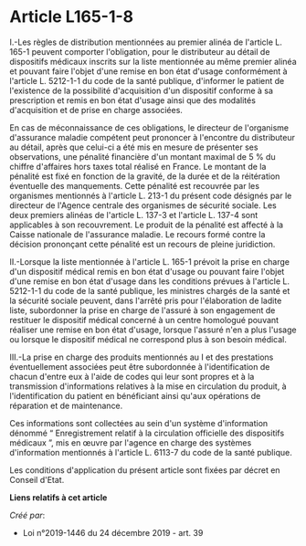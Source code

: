 # Article L165-1-8

I.-Les règles de distribution mentionnées au premier alinéa de l'article L. 165-1 peuvent comporter l'obligation, pour le
distributeur au détail de dispositifs médicaux inscrits sur la liste mentionnée au même premier alinéa et pouvant faire
l'objet d'une remise en bon état d'usage conformément à l'article L. 5212-1-1 du code de la santé publique, d'informer le
patient de l'existence de la possibilité d'acquisition d'un dispositif conforme à sa prescription et remis en bon état
d'usage ainsi que des modalités d'acquisition et de prise en charge associées.

En cas de méconnaissance de ces obligations, le directeur de l'organisme d'assurance maladie compétent peut prononcer à
l'encontre du distributeur au détail, après que celui-ci a été mis en mesure de présenter ses observations, une pénalité
financière d'un montant maximal de 5 % du chiffre d'affaires hors taxes total réalisé en France. Le montant de la pénalité
est fixé en fonction de la gravité, de la durée et de la réitération éventuelle des manquements. Cette pénalité est recouvrée
par les organismes mentionnés à l'article L. 213-1 du présent code désignés par le directeur de l'Agence centrale des
organismes de sécurité sociale. Les deux premiers alinéas de l'article L. 137-3 et l'article L. 137-4 sont applicables à son
recouvrement. Le produit de la pénalité est affecté à la Caisse nationale de l'assurance maladie. Le recours formé contre la
décision prononçant cette pénalité est un recours de pleine juridiction.

II.-Lorsque la liste mentionnée à l'article L. 165-1 prévoit la prise en charge d'un dispositif médical remis en bon état
d'usage ou pouvant faire l'objet d'une remise en bon état d'usage dans les conditions prévues à l'article L. 5212-1-1 du code
de la santé publique, les ministres chargés de la santé et la sécurité sociale peuvent, dans l'arrêté pris pour l'élaboration
de ladite liste, subordonner la prise en charge de l'assuré à son engagement de restituer le dispositif médical concerné à un
centre homologué pouvant réaliser une remise en bon état d'usage, lorsque l'assuré n'en a plus l'usage ou lorsque le
dispositif médical ne correspond plus à son besoin médical.

III.-La prise en charge des produits mentionnés au I et des prestations éventuellement associées peut être subordonnée à
l'identification de chacun d'entre eux à l'aide de codes qui leur sont propres et à la transmission d'informations relatives
à la mise en circulation du produit, à l'identification du patient en bénéficiant ainsi qu'aux opérations de réparation et de
maintenance.

Ces informations sont collectées au sein d'un système d'information dénommé “ Enregistrement relatif à la circulation
officielle des dispositifs médicaux ”, mis en œuvre par l'agence en charge des systèmes d'information mentionnés à l'article
L. 6113-7 du code de la santé publique.

Les conditions d'application du présent article sont fixées par décret en Conseil d'Etat.

**Liens relatifs à cet article**

_Créé par_:

  - Loi n°2019-1446 du 24 décembre 2019 - art. 39
